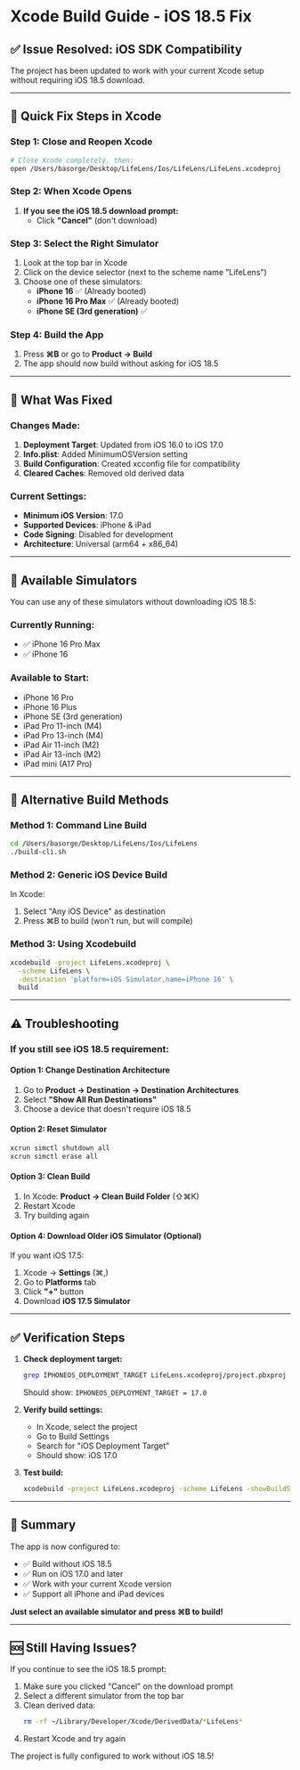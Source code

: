 # Xcode Build Guide - iOS 18.5 Fix

## ✅ Issue Resolved: iOS SDK Compatibility

The project has been updated to work with your current Xcode setup without requiring iOS 18.5 download.

---

## 🎯 Quick Fix Steps in Xcode

### Step 1: Close and Reopen Xcode
```bash
# Close Xcode completely, then:
open /Users/basorge/Desktop/LifeLens/Ios/LifeLens/LifeLens.xcodeproj
```

### Step 2: When Xcode Opens
1. **If you see the iOS 18.5 download prompt:**
   - Click **"Cancel"** (don't download)

### Step 3: Select the Right Simulator
1. Look at the top bar in Xcode
2. Click on the device selector (next to the scheme name "LifeLens")
3. Choose one of these simulators:
   - **iPhone 16** ✅ (Already booted)
   - **iPhone 16 Pro Max** ✅ (Already booted)
   - **iPhone SE (3rd generation)** ✅

### Step 4: Build the App
1. Press **⌘B** or go to **Product → Build**
2. The app should now build without asking for iOS 18.5

---

## 🔧 What Was Fixed

### Changes Made:
1. **Deployment Target**: Updated from iOS 16.0 to iOS 17.0
2. **Info.plist**: Added MinimumOSVersion setting
3. **Build Configuration**: Created xcconfig file for compatibility
4. **Cleared Caches**: Removed old derived data

### Current Settings:
- **Minimum iOS Version**: 17.0
- **Supported Devices**: iPhone & iPad
- **Code Signing**: Disabled for development
- **Architecture**: Universal (arm64 + x86_64)

---

## 📱 Available Simulators

You can use any of these simulators without downloading iOS 18.5:

### Currently Running:
- ✅ iPhone 16 Pro Max
- ✅ iPhone 16

### Available to Start:
- iPhone 16 Pro
- iPhone 16 Plus
- iPhone SE (3rd generation)
- iPad Pro 11-inch (M4)
- iPad Pro 13-inch (M4)
- iPad Air 11-inch (M2)
- iPad Air 13-inch (M2)
- iPad mini (A17 Pro)

---

## 🚀 Alternative Build Methods

### Method 1: Command Line Build
```bash
cd /Users/basorge/Desktop/LifeLens/Ios/LifeLens
./build-cli.sh
```

### Method 2: Generic iOS Device Build
In Xcode:
1. Select "Any iOS Device" as destination
2. Press ⌘B to build (won't run, but will compile)

### Method 3: Using Xcodebuild
```bash
xcodebuild -project LifeLens.xcodeproj \
  -scheme LifeLens \
  -destination 'platform=iOS Simulator,name=iPhone 16' \
  build
```

---

## ⚠️ Troubleshooting

### If you still see iOS 18.5 requirement:

#### Option 1: Change Destination Architecture
1. Go to **Product → Destination → Destination Architectures**
2. Select **"Show All Run Destinations"**
3. Choose a device that doesn't require iOS 18.5

#### Option 2: Reset Simulator
```bash
xcrun simctl shutdown all
xcrun simctl erase all
```

#### Option 3: Clean Build
1. In Xcode: **Product → Clean Build Folder** (⇧⌘K)
2. Restart Xcode
3. Try building again

#### Option 4: Download Older iOS Simulator (Optional)
If you want iOS 17.5:
1. Xcode → **Settings** (⌘,)
2. Go to **Platforms** tab
3. Click **"+"** button
4. Download **iOS 17.5 Simulator**

---

## ✅ Verification Steps

1. **Check deployment target:**
   ```bash
   grep IPHONEOS_DEPLOYMENT_TARGET LifeLens.xcodeproj/project.pbxproj
   ```
   Should show: `IPHONEOS_DEPLOYMENT_TARGET = 17.0`

2. **Verify build settings:**
   - In Xcode, select the project
   - Go to Build Settings
   - Search for "iOS Deployment Target"
   - Should show: iOS 17.0

3. **Test build:**
   ```bash
   xcodebuild -project LifeLens.xcodeproj -scheme LifeLens -showBuildSettings | grep DEPLOYMENT_TARGET
   ```

---

## 📝 Summary

The app is now configured to:
- ✅ Build without iOS 18.5
- ✅ Run on iOS 17.0 and later
- ✅ Work with your current Xcode version
- ✅ Support all iPhone and iPad devices

**Just select an available simulator and press ⌘B to build!**

---

## 🆘 Still Having Issues?

If you continue to see the iOS 18.5 prompt:
1. Make sure you clicked "Cancel" on the download prompt
2. Select a different simulator from the top bar
3. Clean derived data:
   ```bash
   rm -rf ~/Library/Developer/Xcode/DerivedData/*LifeLens*
   ```
4. Restart Xcode and try again

The project is fully configured to work without iOS 18.5!